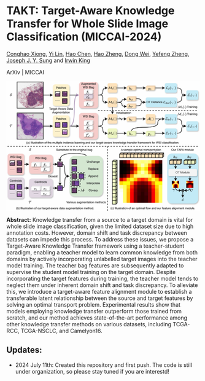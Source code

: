 TAKT: Target-Aware Knowledge Transfer for Whole Slide Image Classification (MICCAI-2024)
===========
[Conghao Xiong](https://bearcleverproud.github.io/), [Yi Lin](https://ianyilin.github.io), [Hao Chen](https://cse.hkust.edu.hk/~jhc/), [Hao Zheng](https://scholar.google.com.hk/citations?user=LsJVCSoAAAAJ&hl=zh-CN), [Dong Wei](https://scholar.google.com.hk/citations?hl=zh-CN&user=njMpTPwAAAAJ), [Yefeng Zheng](https://sites.google.com/site/yefengzheng/), [Joseph J. Y. Sung](https://www.ntu.edu.sg/about-us/leadership-organisation/profiles/professor-joseph-sung) and [Irwin King](https://www.cse.cuhk.edu.hk/irwin.king/home)

ArXiv | MICCAI

<img src="framework.jpg" width="1000px" align="center" />

**Abstract:** Knowledge transfer from a source to a target domain is vital for whole slide image classification, given the limited dataset size due to high annotation costs. However, domain shift and task discrepancy between datasets can impede this process. To address these issues, we propose a Target-Aware Knowledge Transfer framework using a teacher-student paradigm, enabling a teacher model to learn common knowledge from both domains by actively incorporating unlabelled target images into the teacher model training. The teacher bag features are subsequently adapted to supervise the student model training on the target domain. Despite incorporating the target features during training, the teacher model tends to neglect them under inherent domain shift and task discrepancy. To alleviate this, we introduce a target-aware feature alignment module to establish a transferable latent relationship between the source and target features by solving an optimal transport problem. Experimental results show that models employing knowledge transfer outperform those trained from scratch, and our method achieves state-of-the-art performance among other knowledge transfer methods on various datasets, including TCGA-RCC, TCGA-NSCLC, and Camelyon16.

## Updates:
* 2024 July 11th: Created this repository and first push. The code is still under organization, so please stay tuned if you are interestd!
